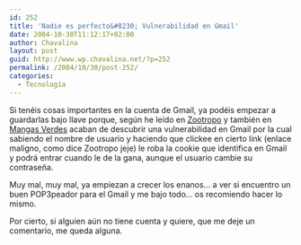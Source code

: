 ```yaml
---
id: 252
title: 'Nadie es perfecto&#8230; Vulnerabilidad en Gmail'
date: 2004-10-30T11:12:17+02:00
author: Chavalina
layout: post
guid: http://www.wp.chavalina.net/?p=252
permalink: /2004/10/30/post-252/
categories:
  - Tecnología
---
```

Si ten&eacute;is cosas importantes en la cuenta de Gmail, ya pod&eacute;is empezar a guardarlas bajo llave porque, seg&uacute;n he le&iacute;do en <a href="http://zootropo.f2o.org/archivos/2004/10/30/importante-vulnerabilidad-en-gmail/" target="_blank">Zootropo</a> y tambi&eacute;n en <a href="http://www.proyectoisla.com/mangasverdes/index.php?p=295" target="_blank">Mangas Verdes</a> acaban de descubrir una vulnerabilidad en Gmail por la cual sabiendo el nombre de usuario y haciendo que clickee en cierto link (enlace maligno, como dice Zootropo jeje) le roba la cookie que identifica en Gmail y podr&aacute; entrar cuando le de la gana, aunque el usuario cambie su contrase&ntilde;a.

Muy mal, muy mal, ya empiezan a crecer los enanos&#8230; a ver si encuentro un buen POP3peador para el Gmail y me bajo todo&#8230; os recomiendo hacer lo mismo.

Por cierto, si alguien a&uacute;n no tiene cuenta y quiere, que me deje un comentario, me queda alguna.